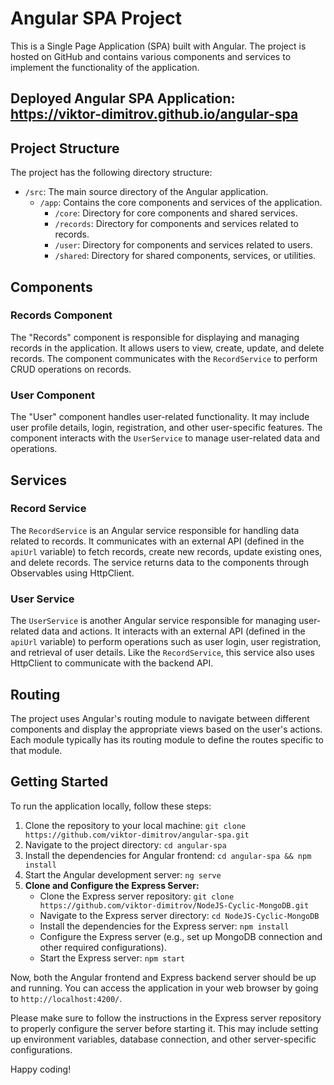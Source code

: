 # Angular SPA Project

This is a Single Page Application (SPA) built with Angular. The project is hosted on GitHub and contains various components and services to implement the functionality of the application.

## Deployed Angular SPA Application: https://viktor-dimitrov.github.io/angular-spa

## Project Structure

The project has the following directory structure:

- `/src`: The main source directory of the Angular application.
  - `/app`: Contains the core components and services of the application.
    - `/core`: Directory for core components and shared services.
    - `/records`: Directory for components and services related to records.
    - `/user`: Directory for components and services related to users.
    - `/shared`: Directory for shared components, services, or utilities.

## Components

### Records Component

The "Records" component is responsible for displaying and managing records in the application. It allows users to view, create, update, and delete records. The component communicates with the `RecordService` to perform CRUD operations on records.

### User Component

The "User" component handles user-related functionality. It may include user profile details, login, registration, and other user-specific features. The component interacts with the `UserService` to manage user-related data and operations.

## Services

### Record Service

The `RecordService` is an Angular service responsible for handling data related to records. It communicates with an external API (defined in the `apiUrl` variable) to fetch records, create new records, update existing ones, and delete records. The service returns data to the components through Observables using HttpClient.

### User Service

The `UserService` is another Angular service responsible for managing user-related data and actions. It interacts with an external API (defined in the `apiUrl` variable) to perform operations such as user login, user registration, and retrieval of user details. Like the `RecordService`, this service also uses HttpClient to communicate with the backend API.

## Routing

The project uses Angular's routing module to navigate between different components and display the appropriate views based on the user's actions. Each module typically has its routing module to define the routes specific to that module.

## Getting Started

To run the application locally, follow these steps:

1. Clone the repository to your local machine: `git clone https://github.com/viktor-dimitrov/angular-spa.git`
2. Navigate to the project directory: `cd angular-spa`
3. Install the dependencies for Angular frontend: `cd angular-spa && npm install`
4. Start the Angular development server: `ng serve`
5. **Clone and Configure the Express Server:**
   - Clone the Express server repository: `git clone https://github.com/viktor-dimitrov/NodeJS-Cyclic-MongoDB.git`
   - Navigate to the Express server directory: `cd NodeJS-Cyclic-MongoDB`
   - Install the dependencies for the Express server: `npm install`
   - Configure the Express server (e.g., set up MongoDB connection and other required configurations).
   - Start the Express server: `npm start`

Now, both the Angular frontend and Express backend server should be up and running. You can access the application in your web browser by going to `http://localhost:4200/`.

Please make sure to follow the instructions in the Express server repository to properly configure the server before starting it. This may include setting up environment variables, database connection, and other server-specific configurations.


Happy coding!